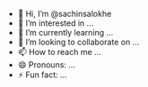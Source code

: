 - 👋 Hi, I’m @sachinsalokhe
- 👀 I’m interested in ...
- 🌱 I’m currently learning ...
- 💞️ I’m looking to collaborate on ...
- 📫 How to reach me ...
- 😄 Pronouns: ...
- ⚡ Fun fact: ...

<!---
sachinsalokhe/sachinsalokhe is a ✨ special ✨ repository because its `README.md` (this file) appears on your GitHub profile.
You can click the Preview link to take a look at your changes.
--->
